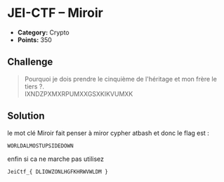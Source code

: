 # JEI-CTF – Miroir

* **Category:** Crypto
* **Points:** 350

## Challenge
>  Pourquoi je dois prendre le cinquième de l'héritage et mon frère le tiers ?.<br>
IXNDZPXMXRPUMXXGSXKIKVUMXK
## Solution
le mot clé Miroir fait penser à miror cypher atbash et donc le flag est :
```
WORLDALMOSTUPSIDEDOWN
```
enfin si ca ne marche pas utilisez

```
JeiCtf_{ DLIOWZONLHGFKHRWVWLDM }
```

